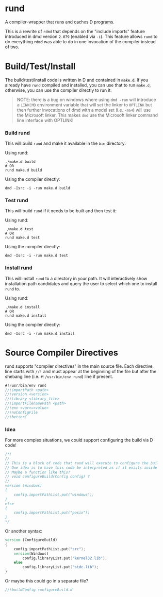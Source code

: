 # rund

A compiler-wrapper that runs and caches D programs.

This is a rewrite of `rdmd` that depends on the "include imports" feature introduced in dmd version `2.079` (enabled via `-i`). This feature allows `rund` to do everything `rdmd` was able to do in one invocation of the compiler instead of two.

# Build/Test/Install

The build/test/install code is written in D and contained in `make.d`.  If you already have `rund` compiled and installed, you can use that to run `make.d`, otherwise, you can use the compiler directly to run it:

> NOTE: there is a bug on windows where using `dmd -run` will introduce a `LINKCMD` environment variable that will set the linker to `OPTLINK` but then further invocations of dmd with a model set (i.e. `-m64`) will use the Microsoft linker.  This makes `dmd` use the Microsoft linker command line interface with OPTLINK!

### Build rund
This will build `rund` and make it available in the `bin` directory:

Using rund:
```
./make.d build
# OR
rund make.d build
```
Using the compiler directly:
```
dmd -Isrc -i -run make.d build
```

### Test rund
This will build `rund` if it needs to be built and then test it:

Using rund:
```
./make.d test
# OR
rund make.d test
```
Using the compiler directly:
```
dmd -Isrc -i -run make.d test
```

### Install rund
This will install `rund` to a directory in your path.  It will interactively show installation path candidates and query the user to select which one to install `rund` to.

Using rund:
```
./make.d install
# OR
rund make.d install
```
Using the compiler directly:
```
dmd -Isrc -i -run make.d install
```

# Source Compiler Directives

rund supports "compiler directives" in the main source file.  Each directive line starts with `//!` and must appear at the beginning of the file but after the shebang line (i.e. `#!/usr/bin/env rund`) line if present.

```D
#!/usr/bin/env rund
//!importPath <path>
//!version <version>
//!library <library_file>
//!importFilenamePath <path>
//!env <var>=<value>
//!noConfigFile
//!betterC
```

### Idea

For more complex situations, we could support configuring the build via D code!
```D
/*!
//
// This is a block of code that rund will execute to configure the build.
// One idea is to have this code be interpreted as if it exists inside a function.
// Maybe a function like this?
// void configureBuild(Config config) ?
//
version (Windows)
{
    config.importPathList.put("windows");
}
else
{
    config.importPathList.put("posix");
}
*/
```
Or another syntax:
```D
version (ConfigureBuild)
{
    config.importPathList.put("src");
    version(Windows)
        config.libraryList.put("kernel32.lib");
    else
        config.libraryList.put("stdc.lib");
}
```
Or maybe this could go in a separate file?
```D
//!buildConfig configureBuild.d
```

